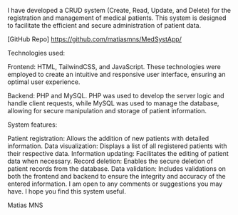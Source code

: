 I have developed a CRUD system (Create, Read, Update, and Delete) for the registration and management of medical patients. This system is designed to facilitate the efficient and secure administration of patient data.

[GitHub Repo]
https://github.com/matiasmns/MedSystApp/



Technologies used:

Frontend: HTML, TailwindCSS, and JavaScript. These technologies were employed to create an intuitive and responsive user interface, ensuring an optimal user experience.

Backend: PHP and MySQL. PHP was used to develop the server logic and handle client requests, while MySQL was used to manage the database, allowing for secure manipulation and storage of patient information.

System features:

Patient registration: Allows the addition of new patients with detailed information.
Data visualization: Displays a list of all registered patients with their respective data.
Information updating: Facilitates the editing of patient data when necessary.
Record deletion: Enables the secure deletion of patient records from the database.
Data validation: Includes validations on both the frontend and backend to ensure the integrity and accuracy of the entered information.
I am open to any comments or suggestions you may have. I hope you find this system useful.

Matias MNS
